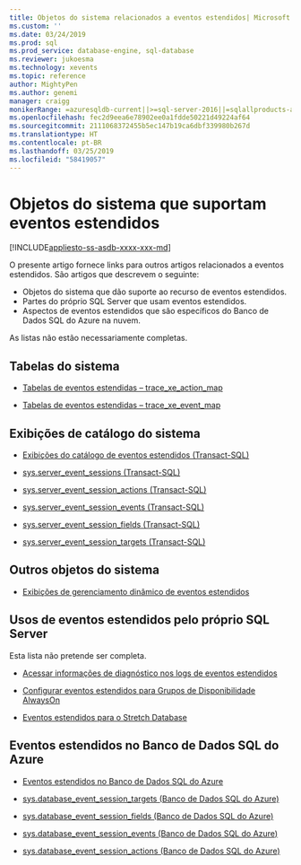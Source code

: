 ```yaml
---
title: Objetos do sistema relacionados a eventos estendidos| Microsoft Docs
ms.custom: ''
ms.date: 03/24/2019
ms.prod: sql
ms.prod_service: database-engine, sql-database
ms.reviewer: jukoesma
ms.technology: xevents
ms.topic: reference
author: MightyPen
ms.author: genemi
manager: craigg
monikerRange: =azuresqldb-current||>=sql-server-2016||=sqlallproducts-allversions||>=sql-server-linux-2017||=azuresqldb-mi-current
ms.openlocfilehash: fec2d9eea6e78902ee0a1fdde50221d49224af64
ms.sourcegitcommit: 2111068372455b5ec147b19ca6dbf339980b267d
ms.translationtype: HT
ms.contentlocale: pt-BR
ms.lasthandoff: 03/25/2019
ms.locfileid: "58419057"
---
```

# <a name="system-objects-that-support-extended-events"></a>Objetos do sistema que suportam eventos estendidos

[!INCLUDE[appliesto-ss-asdb-xxxx-xxx-md](../../includes/appliesto-ss-asdb-xxxx-xxx-md.md)]

O presente artigo fornece links para outros artigos relacionados a eventos estendidos. São artigos que descrevem o seguinte:

- Objetos do sistema que dão suporte ao recurso de eventos estendidos.
- Partes do próprio SQL Server que usam eventos estendidos.
- Aspectos de eventos estendidos que são específicos do Banco de Dados SQL do Azure na nuvem.

As listas não estão necessariamente completas.

## <a name="system-tables"></a>Tabelas do sistema

- [Tabelas de eventos estendidas – trace_xe_action_map](../system-tables/extended-events-tables-trace-xe-action-map.md)

- [Tabelas de eventos estendidas – trace_xe_event_map](../system-tables/extended-events-tables-trace-xe-event-map.md)

## <a name="system-catalog-views"></a>Exibições de catálogo do sistema

- [Exibições do catálogo de eventos estendidos (Transact-SQL)](../system-catalog-views/extended-events-catalog-views-transact-sql.md)

- [sys.server_event_sessions (Transact-SQL)](../system-catalog-views/sys-server-event-sessions-transact-sql.md)

- [sys.server_event_session_actions (Transact-SQL)](../system-catalog-views/sys-server-event-session-actions-transact-sql.md)

- [sys.server_event_session_events (Transact-SQL)](../system-catalog-views/sys-server-event-session-events-transact-sql.md)

- [sys.server_event_session_fields (Transact-SQL)](../system-catalog-views/sys-server-event-session-fields-transact-sql.md)

- [sys.server_event_session_targets (Transact-SQL)](../system-catalog-views/sys-server-event-session-targets-transact-sql.md)

## <a name="other-system-objects"></a>Outros objetos do sistema

- [Exibições de gerenciamento dinâmico de eventos estendidos](../system-dynamic-management-views/extended-events-dynamic-management-views.md)

## <a name="uses-of-extended-events-by-sql-server-itself"></a>Usos de eventos estendidos pelo próprio SQL Server

Esta lista não pretende ser completa.

- [Acessar informações de diagnóstico nos logs de eventos estendidos](../native-client/features/accessing-diagnostic-information-in-the-extended-events-log.md)

- [Configurar eventos estendidos para Grupos de Disponibilidade AlwaysOn](../../database-engine/availability-groups/windows/always-on-extended-events.md)

- [Eventos estendidos para o Stretch Database](../../sql-server/stretch-database/extended-events-for-stretch-database.md)

## <a name="azure-sql-database-and-extended-events"></a>Eventos estendidos no Banco de Dados SQL do Azure

- [Eventos estendidos no Banco de Dados SQL do Azure](/azure/sql-database/sql-database-xevent-db-diff-from-svr)

- [sys.database_event_session_targets (Banco de Dados SQL do Azure)](../system-catalog-views/sys-database-event-session-targets-azure-sql-database.md)

- [sys.database_event_session_fields (Banco de Dados SQL do Azure)](../system-catalog-views/sys-database-event-session-fields-azure-sql-database.md)

- [sys.database_event_session_events (Banco de Dados SQL do Azure)](../system-catalog-views/sys-database-event-session-events-azure-sql-database.md)

- [sys.database_event_session_actions (Banco de Dados SQL do Azure)](../system-catalog-views/sys-database-event-session-actions-azure-sql-database.md)
